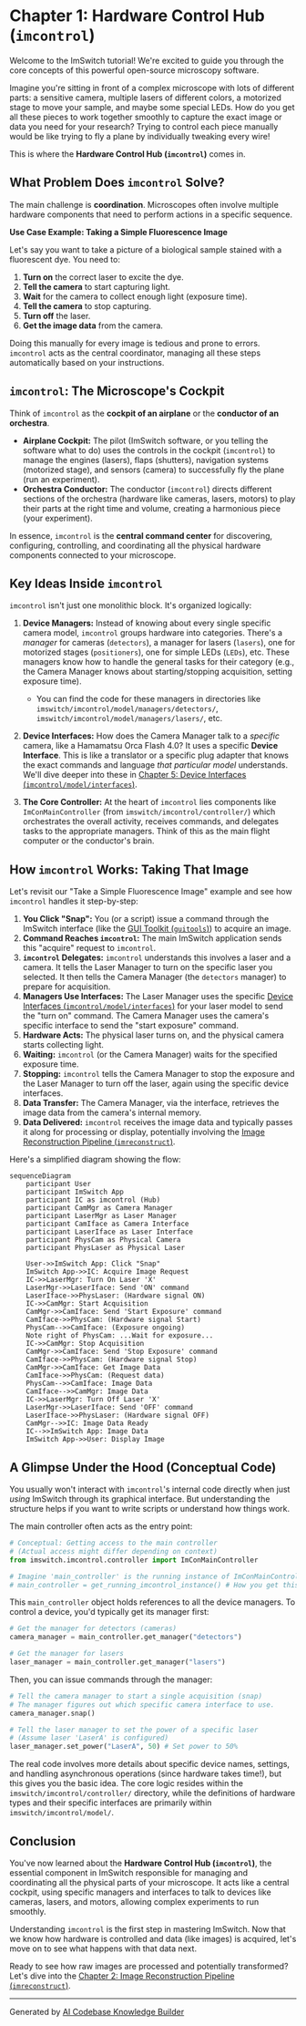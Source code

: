 # Chapter 1: Hardware Control Hub (`imcontrol`)

Welcome to the ImSwitch tutorial! We're excited to guide you through the core concepts of this powerful open-source microscopy software.

Imagine you're sitting in front of a complex microscope with lots of different parts: a sensitive camera, multiple lasers of different colors, a motorized stage to move your sample, and maybe some special LEDs. How do you get all these pieces to work together smoothly to capture the exact image or data you need for your research? Trying to control each piece manually would be like trying to fly a plane by individually tweaking every wire!

This is where the **Hardware Control Hub (`imcontrol`)** comes in.

## What Problem Does `imcontrol` Solve?

The main challenge is **coordination**. Microscopes often involve multiple hardware components that need to perform actions in a specific sequence.

**Use Case Example: Taking a Simple Fluorescence Image**

Let's say you want to take a picture of a biological sample stained with a fluorescent dye. You need to:

1.  **Turn on** the correct laser to excite the dye.
2.  **Tell the camera** to start capturing light.
3.  **Wait** for the camera to collect enough light (exposure time).
4.  **Tell the camera** to stop capturing.
5.  **Turn off** the laser.
6.  **Get the image data** from the camera.

Doing this manually for every image is tedious and prone to errors. `imcontrol` acts as the central coordinator, managing all these steps automatically based on your instructions.

## `imcontrol`: The Microscope's Cockpit

Think of `imcontrol` as the **cockpit of an airplane** or the **conductor of an orchestra**.

*   **Airplane Cockpit:** The pilot (ImSwitch software, or you telling the software what to do) uses the controls in the cockpit (`imcontrol`) to manage the engines (lasers), flaps (shutters), navigation systems (motorized stage), and sensors (camera) to successfully fly the plane (run an experiment).
*   **Orchestra Conductor:** The conductor (`imcontrol`) directs different sections of the orchestra (hardware like cameras, lasers, motors) to play their parts at the right time and volume, creating a harmonious piece (your experiment).

In essence, `imcontrol` is the **central command center** for discovering, configuring, controlling, and coordinating all the physical hardware components connected to your microscope.

## Key Ideas Inside `imcontrol`

`imcontrol` isn't just one monolithic block. It's organized logically:

1.  **Device Managers:** Instead of knowing about every single specific camera model, `imcontrol` groups hardware into categories. There's a *manager* for cameras (`detectors`), a manager for lasers (`lasers`), one for motorized stages (`positioners`), one for simple LEDs (`LEDs`), etc. These managers know how to handle the general tasks for their category (e.g., the Camera Manager knows about starting/stopping acquisition, setting exposure time).
    *   You can find the code for these managers in directories like `imswitch/imcontrol/model/managers/detectors/`, `imswitch/imcontrol/model/managers/lasers/`, etc.

2.  **Device Interfaces:** How does the Camera Manager talk to a *specific* camera, like a Hamamatsu Orca Flash 4.0? It uses a specific **Device Interface**. This is like a translator or a specific plug adapter that knows the exact commands and language *that particular model* understands. We'll dive deeper into these in [Chapter 5: Device Interfaces (`imcontrol/model/interfaces`)](05_device_interfaces___imcontrol_model_interfaces___.md).

3.  **The Core Controller:** At the heart of `imcontrol` lies components like `ImConMainController` (from `imswitch/imcontrol/controller/`) which orchestrates the overall activity, receives commands, and delegates tasks to the appropriate managers. Think of this as the main flight computer or the conductor's brain.

## How `imcontrol` Works: Taking That Image

Let's revisit our "Take a Simple Fluorescence Image" example and see how `imcontrol` handles it step-by-step:

1.  **You Click "Snap":** You (or a script) issue a command through the ImSwitch interface (like the [GUI Toolkit (`guitools`)](03_gui_toolkit___guitools___.md)) to acquire an image.
2.  **Command Reaches `imcontrol`:** The main ImSwitch application sends this "acquire" request to `imcontrol`.
3.  **`imcontrol` Delegates:** `imcontrol` understands this involves a laser and a camera. It tells the Laser Manager to turn on the specific laser you selected. It then tells the Camera Manager (the `detectors` manager) to prepare for acquisition.
4.  **Managers Use Interfaces:** The Laser Manager uses the specific [Device Interfaces (`imcontrol/model/interfaces`)](05_device_interfaces___imcontrol_model_interfaces___.md) for your laser model to send the "turn on" command. The Camera Manager uses the camera's specific interface to send the "start exposure" command.
5.  **Hardware Acts:** The physical laser turns on, and the physical camera starts collecting light.
6.  **Waiting:** `imcontrol` (or the Camera Manager) waits for the specified exposure time.
7.  **Stopping:** `imcontrol` tells the Camera Manager to stop the exposure and the Laser Manager to turn off the laser, again using the specific device interfaces.
8.  **Data Transfer:** The Camera Manager, via the interface, retrieves the image data from the camera's internal memory.
9.  **Data Delivered:** `imcontrol` receives the image data and typically passes it along for processing or display, potentially involving the [Image Reconstruction Pipeline (`imreconstruct`)](02_image_reconstruction_pipeline___imreconstruct___.md).

Here's a simplified diagram showing the flow:

```mermaid
sequenceDiagram
    participant User
    participant ImSwitch App
    participant IC as imcontrol (Hub)
    participant CamMgr as Camera Manager
    participant LaserMgr as Laser Manager
    participant CamIface as Camera Interface
    participant LaserIface as Laser Interface
    participant PhysCam as Physical Camera
    participant PhysLaser as Physical Laser

    User->>ImSwitch App: Click "Snap"
    ImSwitch App->>IC: Acquire Image Request
    IC->>LaserMgr: Turn On Laser 'X'
    LaserMgr->>LaserIface: Send 'ON' command
    LaserIface->>PhysLaser: (Hardware signal ON)
    IC->>CamMgr: Start Acquisition
    CamMgr->>CamIface: Send 'Start Exposure' command
    CamIface->>PhysCam: (Hardware signal Start)
    PhysCam-->>CamIface: (Exposure ongoing)
    Note right of PhysCam: ...Wait for exposure...
    IC->>CamMgr: Stop Acquisition
    CamMgr->>CamIface: Send 'Stop Exposure' command
    CamIface->>PhysCam: (Hardware signal Stop)
    CamMgr->>CamIface: Get Image Data
    CamIface->>PhysCam: (Request data)
    PhysCam-->>CamIface: Image Data
    CamIface-->>CamMgr: Image Data
    IC->>LaserMgr: Turn Off Laser 'X'
    LaserMgr->>LaserIface: Send 'OFF' command
    LaserIface->>PhysLaser: (Hardware signal OFF)
    CamMgr-->>IC: Image Data Ready
    IC-->>ImSwitch App: Image Data
    ImSwitch App->>User: Display Image
```

## A Glimpse Under the Hood (Conceptual Code)

You usually won't interact with `imcontrol`'s internal code directly when just *using* ImSwitch through its graphical interface. But understanding the structure helps if you want to write scripts or understand how things work.

The main controller often acts as the entry point:

```python
# Conceptual: Getting access to the main controller
# (Actual access might differ depending on context)
from imswitch.imcontrol.controller import ImConMainController

# Imagine 'main_controller' is the running instance of ImConMainController
# main_controller = get_running_imcontrol_instance() # How you get this varies
```

This `main_controller` object holds references to all the device managers. To control a device, you'd typically get its manager first:

```python
# Get the manager for detectors (cameras)
camera_manager = main_controller.get_manager("detectors")

# Get the manager for lasers
laser_manager = main_controller.get_manager("lasers")
```

Then, you can issue commands through the manager:

```python
# Tell the camera manager to start a single acquisition (snap)
# The manager figures out which specific camera interface to use.
camera_manager.snap()

# Tell the laser manager to set the power of a specific laser
# (Assume laser 'LaserA' is configured)
laser_manager.set_power("LaserA", 50) # Set power to 50%
```

The real code involves more details about specific device names, settings, and handling asynchronous operations (since hardware takes time!), but this gives you the basic idea. The core logic resides within the `imswitch/imcontrol/controller/` directory, while the definitions of hardware types and their specific interfaces are primarily within `imswitch/imcontrol/model/`.

## Conclusion

You've now learned about the **Hardware Control Hub (`imcontrol`)**, the essential component in ImSwitch responsible for managing and coordinating all the physical parts of your microscope. It acts like a central cockpit, using specific managers and interfaces to talk to devices like cameras, lasers, and motors, allowing complex experiments to run smoothly.

Understanding `imcontrol` is the first step in mastering ImSwitch. Now that we know how hardware is controlled and data (like images) is acquired, let's move on to see what happens with that data next.

Ready to see how raw images are processed and potentially transformed? Let's dive into the [Chapter 2: Image Reconstruction Pipeline (`imreconstruct`)](02_image_reconstruction_pipeline___imreconstruct___.md).

---

Generated by [AI Codebase Knowledge Builder](https://github.com/The-Pocket/Tutorial-Codebase-Knowledge)